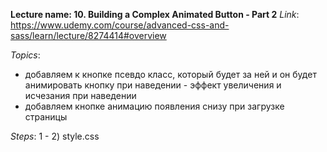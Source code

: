 __Lecture name: 10. Building a Complex Animated Button - Part 2__
_Link_: https://www.udemy.com/course/advanced-css-and-sass/learn/lecture/8274414#overview


_Topics_:
- добавляем к кнопке псевдо класс, который будет за ней и он будет анимировать кнопку при наведении - эффект увеличения и исчезания при наведении
- добавляем кнопке анимацию появления снизу при загрузке страницы


_Steps_:
1 - 2) style.css
